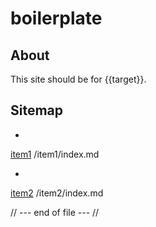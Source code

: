# boilerplate 

## About
This site should be for {{target}}. 

## Sitemap

* 
[item1](item1/index.md) /item1/index.md

* 
[item2](item2/index.md) /item2/index.md

// --- end of file --- //